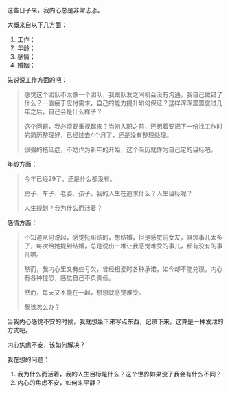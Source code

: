 这些日子来，我内心总是非常忐忑。

大概来自以下几方面：

1. 工作；
2. 年龄；
3. 感情；
4. 婚姻；

先说说工作方面的吧：

> 感觉这个团队不太像一个团队，我跟队友之间机会没有沟通，我自己做错了什么？一直疲于应付需求，自己的能力提升如何保证？这样浑浑噩噩度过几年之后，自己会是什么样子？
> 
> 这个问题，我必须要重视起来？当初入职之前，还想着要把下一份找工作时的简历整理好，已经过去4个月了，还是没有整理处理。
> 
> 很强的拖延症，不妨作为新年的开始，这个简历就作为自己定的目标吧。

年龄方面：

> 今年已经29了，还是什么都没有。
> 
> 房子、车子、老婆、孩子。我的人生在追求什么？人生目标呢？
> 
> 人生规划？我为什么而活着？

感情方面：

> 不知道从何说起，感觉挺纠结的，想结婚，但是感觉前女友，麻烦事儿太多了，每次给她提到结婚，总是说出一堆让我感觉难受的事儿，都有没有的事儿啊。
> 
> 然而，我内心里又有些亏欠，曾经相爱时各种承诺，如今却不能兑现。内心有各种惶恐，感觉自己不负责任。
> 
> 然而，每天又不能在一起，想想就感觉难受。
> 
> 我该怎么办？

当我内心感觉不安的时候，我就想坐下来写点东西，记录下来，这算是一种发泄的方式吧。

内心焦虑不安，该如何解决？

我在想的问题：

1. 我为什么而活着，我的人生目标是什么？这个世界如果没了我会有什么不同？
2. 内心的焦虑不安，如何来平静？

